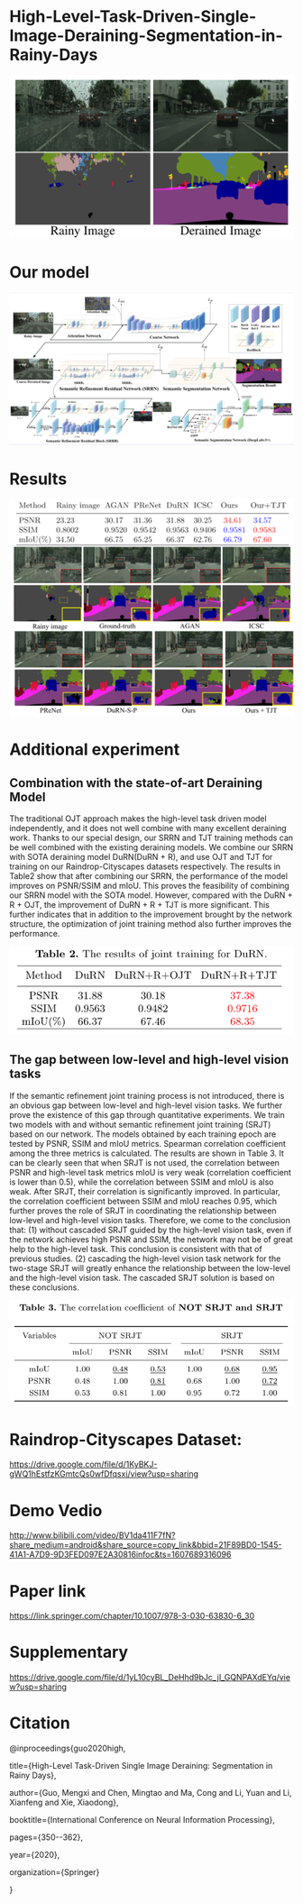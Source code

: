 # High-Level-Task-Driven-Single-Image-Deraining-Segmentation-in-Rainy-Days
![avatar](https://github.com/MengxiGuo/High-Level-Task-Driven-Single-Image-Deraining-Segmentation-in-Rainy-Days/blob/main/48a4d4f527c019afcdcf7a190274c9a.png)

# Our model
![avatar](https://github.com/MengxiGuo/High-Level-Task-Driven-Single-Image-Deraining-Segmentation-in-Rainy-Days/blob/main/43f84a0d0aeb1a56343066f71065940.png)

# Results
![avatar](https://github.com/MengxiGuo/High-Level-Task-Driven-Single-Image-Deraining-Segmentation-in-Rainy-Days/blob/main/3b244b3817c35190af365946f008a43.png)

# Additional experiment 
## Combination with the state-of-art Deraining Model
The traditional OJT approach makes the high-level task driven model independently, and it does not well combine with many excellent deraining work. Thanks to our special design, our SRRN and TJT training methods can be well combined with the existing deraining models. We combine our SRRN with SOTA deraining model DuRN(DuRN + R), and use OJT and TJT for training on our Raindrop-Cityscapes datasets respectively. The results in Table2 show that after combining our SRRN, the performance of the model improves on PSNR/SSIM and mIoU. This proves the feasibility of combining our SRRN model with the SOTA model. However, compared with the DuRN + R + OJT, the improvement of DuRN + R + TJT is more significant. This further indicates that in addition to the improvement brought by the network structure, the optimization of joint training method also further improves the performance.

![avatar](https://github.com/MengxiGuo/High-Level-Task-Driven-Single-Image-Deraining-Segmentation-in-Rainy-Days/blob/main/aedd3baa67f923fa7e821bc74adf642.png)

## The gap between low-level and high-level vision tasks
If the semantic refinement joint training process is not introduced, there is an obvious gap between low-level and high-level vision tasks. We further prove the
existence of this gap through quantitative experiments. We train two models with and without semantic refinement joint training (SRJT) based on our network. The models obtained by each training epoch are tested by PSNR, SSIM and mIoU metrics. Spearman correlation coefficient among the three metrics is calculated. The results are shown in Table 3. It can be clearly seen that when SRJT is not used, the correlation between PSNR and high-level task metrics mIoU is very weak (correlation coefficient is lower than 0.5), while the correlation between SSIM and mIoU is also weak. After SRJT, their correlation is significantly improved. In particular, the correlation coefficient between SSIM and mIoU reaches 0.95, which further proves the role of SRJT in coordinating the relationship between low-level and high-level vision tasks. Therefore, we come to the conclusion that: (1) without cascaded SRJT guided by the high-level vision task, even if the network achieves high PSNR and SSIM, the network may not be of great help to the high-level task. This
conclusion is consistent with that of previous studies. (2) cascading the high-level vision task network for the two-stage SRJT will greatly enhance the relationship between the low-level and the high-level vision task. The cascaded SRJT solution is based on these conclusions.

![avatar](https://github.com/MengxiGuo/High-Level-Task-Driven-Single-Image-Deraining-Segmentation-in-Rainy-Days/blob/main/4b9e2cd1b85318f79cf0608a660a665.png)

# Raindrop-Cityscapes Dataset: 
https://drive.google.com/file/d/1KyBKJ-gWQ1hEstfzKGmtcQs0wfDfqsxi/view?usp=sharing

# Demo Vedio
http://www.bilibili.com/video/BV1da411F7fN?share_medium=android&share_source=copy_link&bbid=21F89BD0-1545-41A1-A7D9-9D3FED097E2A30816infoc&ts=1607689316096

# Paper link
https://link.springer.com/chapter/10.1007/978-3-030-63830-6_30

# Supplementary
https://drive.google.com/file/d/1yL10cyBL_DeHhd9bJc_jI_GQNPAXdEYq/view?usp=sharing

# Citation
@inproceedings{guo2020high,

  title={High-Level Task-Driven Single Image Deraining: Segmentation in Rainy Days},
  
  author={Guo, Mengxi and Chen, Mingtao and Ma, Cong and Li, Yuan and Li, Xianfeng and Xie, Xiaodong},
  
  booktitle={International Conference on Neural Information Processing},
  
  pages={350--362},
  
  year={2020},
  
  organization={Springer}
  
}
